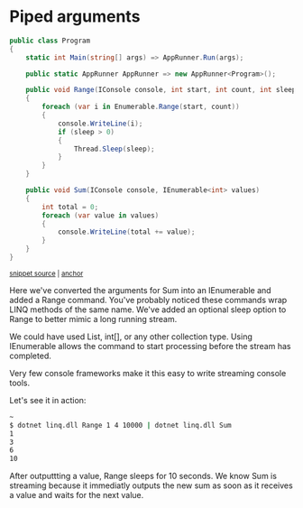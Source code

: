 # Piped arguments

<!-- snippet: getting-started-700-pipes -->
<a id='snippet-getting-started-700-pipes'></a>
```cs
public class Program
{
    static int Main(string[] args) => AppRunner.Run(args);

    public static AppRunner AppRunner => new AppRunner<Program>();

    public void Range(IConsole console, int start, int count, int sleep = 0)
    {
        foreach (var i in Enumerable.Range(start, count))
        {
            console.WriteLine(i);
            if (sleep > 0)
            {
                Thread.Sleep(sleep);
            }
        }
    }

    public void Sum(IConsole console, IEnumerable<int> values)
    {
        int total = 0;
        foreach (var value in values)
        {
            console.WriteLine(total += value);
        }
    }
}
```
<sup><a href='https://github.com/bilal-fazlani/commanddotnet/blob/master/CommandDotNet.DocExamples/GettingStarted/Getting_Started_700_Pipes.cs#L12-L40' title='Snippet source file'>snippet source</a> | <a href='#snippet-getting-started-700-pipes' title='Start of snippet'>anchor</a></sup>
<!-- endSnippet -->

Here we've converted the arguments for Sum into an IEnumerable<int> and added a Range command.
You've probably noticed these commands wrap LINQ methods of the same name. 
We've added an optional sleep option to Range to better mimic a long running stream. 

We could have used List<int>, int[], or any other collection type. 
Using IEnumerable<T> allows the command to start processing before the stream has completed.

Very few console frameworks make it this easy to write streaming console tools.

Let's see it in action:

```bash
~
$ dotnet linq.dll Range 1 4 10000 | dotnet linq.dll Sum
1
3
6
10
```

After outputtting a value, Range sleeps for 10 seconds.  We know Sum is streaming because it immediatly outputs the new sum as soon as it receives a value and waits for the next value.
